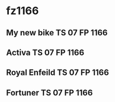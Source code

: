 # fz1166
## My new bike TS 07 FP 1166
## Activa TS 07 FP 1166
## Royal Enfeild TS 07 FP 1166
## Fortuner TS 07 FP 1166
